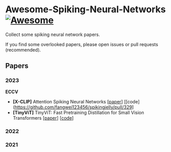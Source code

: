 # Awesome-Spiking-Neural-Networks[![Awesome](https://cdn.rawgit.com/sindresorhus/awesome/d7305f38d29fed78fa85652e3a63e154dd8e8829/media/badge.svg)](https://github.com/sindresorhus/awesome)

Collect some spiking neural network papers.

If you find some overlooked papers, please open issues or pull requests (recommended).

## Papers

### 2023

**ECCV**
- **[X-CLIP]** Attention Spiking Neural Networks [[paper](https://ieeexplore.ieee.org/abstract/document/10032591)] [[code](https://github.com/fangwei123456/spikingjelly/pull/329]
- **[TinyViT]** TinyViT: Fast Pretraining Distillation for Small Vision Transformers [[paper](https://arxiv.org/abs/2207.10666)] [[code](https://github.com/microsoft/Cream/tree/main/TinyViT)]

### 2022

### 2021

